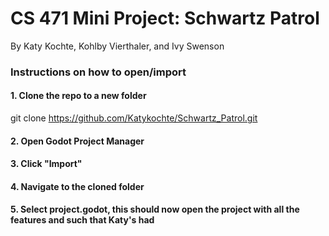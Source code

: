 # CS 471 Mini Project: Schwartz Patrol
By Katy Kochte, Kohlby Vierthaler, and Ivy Swenson

### Instructions on how to open/import
#### 1. Clone the repo to a new folder
git clone https://github.com/Katykochte/Schwartz_Patrol.git
#### 2. Open Godot Project Manager
#### 3. Click "Import" 
#### 4. Navigate to the cloned folder
#### 5. Select project.godot, this should now open the project with all the features and such that Katy's had
